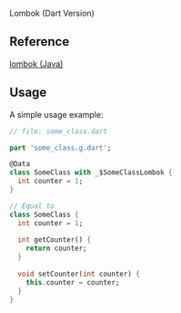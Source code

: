 Lombok (Dart Version)

## Reference
[lombok (Java)](https://projectlombok.org)

## Usage

A simple usage example:

```dart
// file: some_class.dart

part 'some_class.g.dart';

@Data
class SomeClass with _$SomeClassLombok {
  int counter = 1;
}

// Equal to
class SomeClass {
  int counter = 1;
  
  int getCounter() {
    return counter;
  }
  
  void setCounter(int counter) {
    this.counter = counter;
  }
}

```
